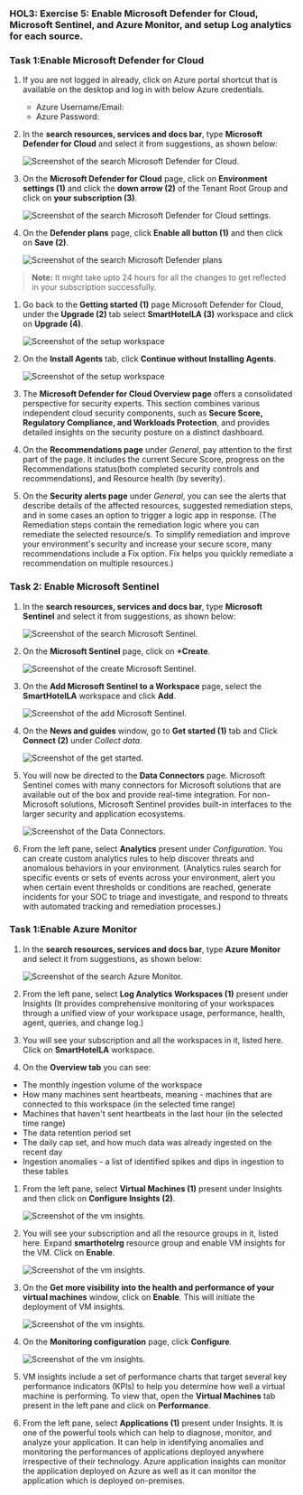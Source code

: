 ### HOL3: Exercise 5: Enable Microsoft Defender for Cloud, Microsoft Sentinel, and Azure Monitor, and setup Log analytics for each source.

### Task 1:Enable Microsoft Defender for Cloud

1. If you are not logged in already, click on Azure portal shortcut that is available on the desktop and log in with below Azure credentials.
    * Azure Username/Email: <inject key="AzureAdUserEmail"></inject> 
    * Azure Password: <inject key="AzureAdUserPassword"></inject>

1. In the **search resources, services and docs bar**, type **Microsoft Defender for Cloud** and select it from suggestions, as shown below:

    ![Screenshot of the search Microsoft Defender for Cloud.](Images/ex4-s1.png "Microsoft Defender for Cloud")
    
1. On the **Microsoft Defender for Cloud** page, click on **Environment settings (1)** and click the **down arrow (2)** of the Tenant Root Group and click on **your subscription (3)**.

    ![Screenshot of the search Microsoft Defender for Cloud settings.](Images/ex4-s2.png "Microsoft Defender for Cloud settings") 
     
1. On the **Defender plans** page, click **Enable all button (1)** and then click on **Save (2)**.    

    ![Screenshot of the search Microsoft Defender plans](Images/ex5-s3.png "Microsoft Defender plans")
    
 > **Note:** It might take upto 24 hours for all the changes to get reflected in your subscription successfully.

1. Go back to the **Getting started (1)** page Microsoft Defender for Cloud, under the **Upgrade (2)** tab select **SmartHotelLA (3)** workspace and click on **Upgrade (4)**.

    ![Screenshot of the setup workspace](Images/e5-t1-s4.png "setup workspace")

1. On the **Install Agents** tab, click **Continue without Installing Agents**.

    ![Screenshot of the setup workspace](Images/e5-t1-s5.png "setup workspace")

1. The **Microsoft Defender for Cloud Overview page** offers a consolidated perspective for security experts. This section combines various independent cloud security components, such as **Secure Score, Regulatory Compliance, and Workloads Protection**, and provides detailed insights on the security posture on a distinct dashboard.

1. On the **Recommendations page** under _General_, pay attention to the first part of the page. It includes the current Secure Score, progress on the Recommendations status(both completed security controls and recommendations), and Resource health (by severity).

1. On the **Security alerts page** under _General_, you can see the alerts that describe details of the affected resources, suggested remediation steps, and in some cases an option to trigger a logic app in response. (The Remediation steps contain the remediation logic where you can remediate the selected resource/s. To simplify remediation and improve your environment's security and increase your secure score, many recommendations include a Fix option. Fix helps you quickly remediate a recommendation on multiple resources.)





### Task 2: Enable Microsoft Sentinel

1. In the **search resources, services and docs bar**, type **Microsoft Sentinel** and select it from suggestions, as shown below:

    ![Screenshot of the search Microsoft Sentinel.](Images/e5-t2-s1.png "Microsoft Sentinel")
    
1. On the **Microsoft Sentinel** page, click on **+Create**.    

    ![Screenshot of the create Microsoft Sentinel.](Images/e5-t2-s2.png "Microsoft Sentinel")
    
1. On the **Add Microsoft Sentinel to a Workspace** page, select the **SmartHotelLA** workspace and click **Add**.    

    ![Screenshot of the add Microsoft Sentinel.](Images/e5-t2-s3.png "add Microsoft Sentinel")
    
1. On the **News and guides** window, go to **Get started (1)** tab and Click **Connect (2)** under _Collect data_.   

    ![Screenshot of the get started.](Images/e5-t2-s4.png "get started")
    
1. You will now be directed to the **Data Connectors** page. Microsoft Sentinel comes with many connectors for Microsoft solutions that are available out of the box and provide real-time integration. For non-Microsoft solutions, Microsoft Sentinel provides built-in interfaces to the larger security and application ecosystems.

    ![Screenshot of the Data Connectors.](Images/e5-t2-s5.png "Data Connectors")

1. From the left pane, select **Analytics** present under _Configuration_. You can create custom analytics rules to help discover threats and anomalous behaviors in your environment. (Analytics rules search for specific events or sets of events across your environment, alert you when certain event thresholds or conditions are reached, generate incidents for your SOC to triage and investigate, and respond to threats with automated tracking and remediation processes.) 



### Task 1:Enable Azure Monitor

1. In the **search resources, services and docs bar**, type **Azure Monitor** and select it from suggestions, as shown below:

    ![Screenshot of the search Azure Monitor.](Images/upd-e5-t3-s1.png "Azure Monitor")
    
1.  From the left pane, select **Log Analytics Workspaces (1)** present under Insights (It provides comprehensive monitoring of your workspaces through a unified view of your workspace usage, performance, health, agent, queries, and change log.)  

1. You will see your subscription and all the workspaces in it, listed here. Click on **SmartHotelLA** workspace.

1. On the **Overview tab** you can see:

- The monthly ingestion volume of the workspace
- How many machines sent heartbeats, meaning - machines that are connected to this workspace (in the selected time range)
- Machines that haven't sent heartbeats in the last hour (in the selected time range)
- The data retention period set
- The daily cap set, and how much data was already ingested on the recent day
- Ingestion anomalies - a list of identified spikes and dips in ingestion to these tables
    
1. From the left pane, select **Virtual Machines (1)** present under Insights and then click on **Configure Insights (2)**.

   ![Screenshot of the vm insights.](Images/upd-e5-t3-s2.png "vm insights")
   
1. You will see your subscription and all the resource groups in it, listed here. Expand **smarthotelrg** resource group and enable VM insights for the VM. Click on **Enable**.

   ![Screenshot of the vm insights.](Images/e5-t3-s3.png "vm insights")
   
1. On the **Get more visibility into the health and performance of your virtual machines** window, click on **Enable**. This will initiate the deployment of VM insights.   

   ![Screenshot of the vm insights.](Images/e5-t3-s4.png "vm insights")

1. On the **Monitoring configuration** page, click **Configure**.

   ![Screenshot of the vm insights.](Images/e5-t3-s5.png "vm insights")

1. VM insights include a set of performance charts that target several key performance indicators (KPIs) to help you determine how well a virtual machine is performing. To view that, open the **Virtual Machines** tab present in the left pane and click on **Performance**.

1. From the left pane, select **Applications (1)** present under Insights. It is one of the powerful tools which can help to diagnose, monitor, and analyze your application. It can help in identifying anomalies and monitoring the performances of applications deployed anywhere irrespective of their technology. Azure application insights can monitor the application deployed on Azure as well as it can monitor the application which is deployed on-premises.
  
    
